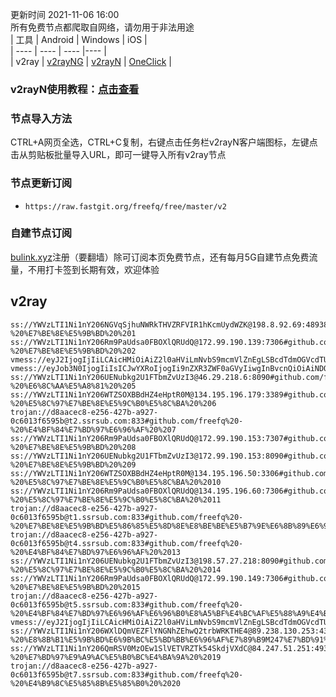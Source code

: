 更新时间 2021-11-06 16:00  
所有免费节点都爬取自网络，请勿用于非法用途  
|  工具  | Android  | Windows  | iOS  |  
|  ----  | ----   | ----  |----  |  
| v2ray  | [v2rayNG](https://github.com/2dust/v2rayNG/releases/download/1.4.12/v2rayNG_1.4.12_arm64-v8a.apk) | [v2rayN](https://github.com/2dust/v2rayN/releases/download/3.27/v2rayN-Core.zip) | [OneClick](https://oneclick.earth/) |  
### v2rayN使用教程：[点击查看](https://github.com/freefq/tutorials)  
### 节点导入方法  
CTRL+A网页全选，CTRL+C复制，右键点击任务栏v2rayN客户端图标，左键点击从剪贴板批量导入URL，即可一键导入所有v2ray节点  
### 节点更新订阅  
- `https://raw.fastgit.org/freefq/free/master/v2`  
### 自建节点订阅  
[bulink.xyz](https://bulink.xyz)注册（要翻墙）除可订阅本页免费节点，还有每月5G自建节点免费流量，不用打卡签到长期有效，欢迎体验  
## v2ray  
```  
ss://YWVzLTI1Ni1nY206NGVqSjhuNWRkTHVZRFVIR1hKcmUydWZK@198.8.92.69:48938#github.com/freefq%20-%20%E7%BE%8E%E5%9B%BD%20%201  
ss://YWVzLTI1Ni1nY206Rm9PaUdsa0FBOXlQRUdQ@172.99.190.139:7306#github.com/freefq%20-%20%E7%BE%8E%E5%9B%BD%20%202  
vmess://eyJ2IjogIjIiLCAicHMiOiAiZ2l0aHViLmNvbS9mcmVlZnEgLSBcdTdmOGVcdTU2ZmRcdTUyYTBcdTUyMjlcdTc5OGZcdTVjM2NcdTRlOWFcdTVkZGVcdTZkMWJcdTY3NDlcdTc3ZjZaZW5sYXllclx1NjU3MFx1NjM2ZVx1NGUyZFx1NWZjMyAzIiwgImFkZCI6ICIxMjguMTQuMTU3LjExMiIsICJwb3J0IjogIjEzNzIzIiwgImlkIjogImE5MDU5N2MxLWJhYjMtNDIxNy1hZDZmLTA4Mzg2NzVjODYzNCIsICJhaWQiOiAiMTAiLCAic2N5IjogImF1dG8iLCAibmV0IjogIndzIiwgInR5cGUiOiAibm9uZSIsICJob3N0IjogIjEyOC4xNC4xNTcuMTEyIiwgInBhdGgiOiAiL3JheSIsICJ0bHMiOiAidGxzIiwgInNuaSI6ICIifQ==  
vmess://eyJob3N0IjogIiIsICJwYXRoIjogIi9nZXR3ZWF0aGVyIiwgInBvcnQiOiAiNDQzIiwgInRscyI6ICJ0bHMiLCAicHMiOiAiZ2l0aHViLmNvbS9mcmVlZnEgLSBcdTdmOGVcdTU2ZmRDbG91ZEZsYXJlXHU4MjgyXHU3MGI5IDQiLCAiaWQiOiAiMDU0MjdiNTAtM2ViNi0xMWVjLTgyY2ItMDAwMDE3MDIyMDA4IiwgImFkZCI6ICJhcGkuc3NmcmVlLnJ1IiwgInYiOiAiMiIsICJhaWQiOiAiNjQiLCAibmV0IjogIndzIiwgInR5cGUiOiAibm9uZSJ9  
ss://YWVzLTI1Ni1nY206UENubkg2U1FTbmZvUzI3@46.29.218.6:8090#github.com/freefq%20-%20%E6%8C%AA%E5%A8%81%20%205  
ss://YWVzLTI1Ni1nY206WTZSOXBBdHZ4eHptR0M@134.195.196.179:3389#github.com/freefq%20-%20%E5%8C%97%E7%BE%8E%E5%9C%B0%E5%8C%BA%20%206  
trojan://d8aacec8-e256-427b-a927-0c6013f6595b@t2.ssrsub.com:833#github.com/freefq%20-%20%E4%BF%84%E7%BD%97%E6%96%AF%20%207  
ss://YWVzLTI1Ni1nY206Rm9PaUdsa0FBOXlQRUdQ@172.99.190.153:7307#github.com/freefq%20-%20%E7%BE%8E%E5%9B%BD%20%208  
ss://YWVzLTI1Ni1nY206UENubkg2U1FTbmZvUzI3@172.99.190.153:8090#github.com/freefq%20-%20%E7%BE%8E%E5%9B%BD%20%209  
ss://YWVzLTI1Ni1nY206WTZSOXBBdHZ4eHptR0M@134.195.196.50:3306#github.com/freefq%20-%20%E5%8C%97%E7%BE%8E%E5%9C%B0%E5%8C%BA%20%2010  
ss://YWVzLTI1Ni1nY206Rm9PaUdsa0FBOXlQRUdQ@134.195.196.60:7306#github.com/freefq%20-%20%E5%8C%97%E7%BE%8E%E5%9C%B0%E5%8C%BA%20%2011  
trojan://d8aacec8-e256-427b-a927-0c6013f6595b@t1.ssrsub.com:833#github.com/freefq%20-%20%E7%BE%8E%E5%9B%BD%E5%86%85%E5%8D%8E%E8%BE%BE%E5%B7%9E%E6%8B%89%E6%96%AF%E7%BB%B4%E5%8A%A0%E6%96%AFBuyVM%E6%95%B0%E6%8D%AE%E4%B8%AD%E5%BF%83%2012  
trojan://d8aacec8-e256-427b-a927-0c6013f6595b@t4.ssrsub.com:833#github.com/freefq%20-%20%E4%BF%84%E7%BD%97%E6%96%AF%20%2013  
ss://YWVzLTI1Ni1nY206UENubkg2U1FTbmZvUzI3@198.57.27.218:8090#github.com/freefq%20-%20%E5%8C%97%E7%BE%8E%E5%9C%B0%E5%8C%BA%20%2014  
ss://YWVzLTI1Ni1nY206Rm9PaUdsa0FBOXlQRUdQ@172.99.190.149:7306#github.com/freefq%20-%20%E7%BE%8E%E5%9B%BD%20%2015  
trojan://d8aacec8-e256-427b-a927-0c6013f6595b@t5.ssrsub.com:833#github.com/freefq%20-%20%E4%BF%84%E7%BD%97%E6%96%AF%E6%96%B0%E8%A5%BF%E4%BC%AF%E5%88%A9%E4%BA%9A%E5%B7%9E%E6%96%B0%E8%A5%BF%E4%BC%AF%E5%88%A9%E4%BA%9A%2016  
vmess://eyJ2IjogIjIiLCAicHMiOiAiZ2l0aHViLmNvbS9mcmVlZnEgLSBcdTdmOGVcdTU2ZmRDbG91ZEZsYXJlXHU1MTZjXHU1M2Y4Q0ROXHU4MjgyXHU3MGI5IDE3IiwgImFkZCI6ICJpcC5jb2RlZm9yY2VzLmxpdmUiLCAicG9ydCI6ICI0NDMiLCAiaWQiOiAiZTYzOTdlZGEtZGQyNy00ODMyLWE2OTMtYjNmYjE1NmVjMGYzIiwgImFpZCI6ICIwIiwgInNjeSI6ICJhdXRvIiwgIm5ldCI6ICJ3cyIsICJ0eXBlIjogIm5vbmUiLCAiaG9zdCI6ICJybi5kZG5zMTMxMi50b3AiLCAicGF0aCI6ICIvMjMzYmxvZyIsICJ0bHMiOiAidGxzIiwgInNuaSI6ICIifQ==  
ss://YWVzLTI1Ni1nY206WXlDQmVEZFlYNGNhZEhwQ2trbWRKTHE4@89.238.130.253:43893#github.com/freefq%20-%20%E8%8B%B1%E5%9B%BD%E6%9B%BC%E5%BD%BB%E6%96%AF%E7%89%B9M247%E7%BD%91%E7%BB%9C%2018  
ss://YWVzLTI1Ni1nY206QmRSV0MzOEw1SlVETVRZTk54SkdjVXdC@84.247.51.251:49396#github.com/freefq%20-%20%E7%BD%97%E9%A9%AC%E5%B0%BC%E4%BA%9A%20%2019  
trojan://d8aacec8-e256-427b-a927-0c6013f6595b@t7.ssrsub.com:833#github.com/freefq%20-%20%E4%B9%8C%E5%85%8B%E5%85%B0%20%2020  
```  
